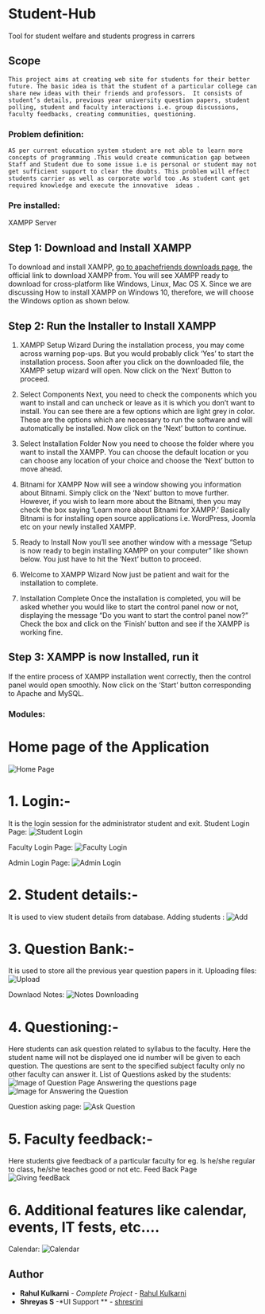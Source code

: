 # Student-Hub
Tool for student welfare and students progress in carrers

## Scope

 	This project aims at creating web site for students for their better future. The basic idea is that the student of a particular college can share new ideas with their friends and professors.  It consists of student’s details, previous year university question papers, student polling, student and faculty interactions i.e. group discussions, faculty feedbacks, creating communities, questioning.  
  
 ### Problem definition:
```
AS per current education system student are not able to learn more concepts of programming .This would create communication gap between Staff and Student due to some issue i.e is personal or student may not get sufficient support to clear the doubts. This problem will effect students carrier as well as corporate world too .As student cant get required knowledge and execute the innovative  ideas . 
```

### Pre installed:
 XAMPP Server
 ## Step 1: Download and Install XAMPP
 To download and install XAMPP, [go to apachefriends downloads page](https://www.apachefriends.org/download.html), the official link to download XAMPP from. You will see XAMPP ready to download for cross-platform like Windows, Linux, Mac OS X. Since we are discussing How to install XAMPP on Windows 10, therefore, we will choose the Windows option as shown below.
 
 ## Step 2: Run the Installer to Install XAMPP
 1. XAMPP Setup Wizard
During the installation process, you may come across warning pop-ups. But you would probably click ‘Yes’ to start the installation process. Soon after you click on the downloaded file, the XAMPP setup wizard will open. Now click on the ‘Next’ Button to proceed.

2. Select Components
Next, you need to check the components which you want to install and can uncheck or leave as it is which you don’t want to install. You can see there are a few options which are light grey in color. These are the options which are necessary to run the software and will automatically be installed. Now click on the ‘Next’ button to continue.
3. Select Installation Folder
Now you need to choose the folder where you want to install the XAMPP. You can choose the default location or you can choose any location of your choice and choose the ‘Next’ button to move ahead.
4. Bitnami for XAMPP
Now will see a window showing you information about Bitnami. Simply click on the ‘Next’ button to move further. However, if you wish to learn more about the Bitnami, then you may check the box saying ‘Learn more about Bitnami for XAMPP.’
Basically Bitnami is for installing open source applications i.e. WordPress, Joomla etc on your newly installed XAMPP.
5. Ready to Install
Now you’ll see another window with a message “Setup is now ready to begin installing XAMPP on your computer” like shown below. You just have to hit the ‘Next’ button to proceed.
6. Welcome to XAMPP Wizard
Now just be patient and wait for the installation to complete.

7. Installation Complete
Once the installation is completed, you will be asked whether you would like to start the control panel now or not, displaying the message “Do you want to start the control panel now?” Check the box and click on the ‘Finish’ button and see if the XAMPP is working fine.
## Step 3: XAMPP is now Installed, run it
If the entire process of XAMPP installation went correctly, then the control panel would open smoothly. Now click on the ‘Start’ button corresponding to Apache and MySQL.


### Modules:

# Home page of the Application
![Home Page](Images/login.png)

# 1. Login:-
It is the login session for the administrator student
and exit.
Student Login Page:
![Student Login](Images/flogin.png)

Faculty Login Page:
![Faculty Login](Images/flogin.png)

Admin Login Page:
![Admin Login](Images/flogin.png)

# 2. Student details:-
It is used to view student details from database.
Adding students :
![Add](Images/register.png)

# 3. Question Bank:-
It is used to store all the previous year question
papers in it.
Uploading files:
![Upload](Images/uploadnotes.png)

Downlaod Notes:
![Notes Downloading](Images/download.png)
# 4. Questioning:-
Here students can ask question related to syllabus to the
faculty. Here the student name will not be displayed
one id number will be given to each question. The
questions are sent to the specified subject faculty only no
other faculty can answer it.
List of Questions asked by the students:
![Image of Question Page](Images/anslist.png)
Answering the questions page
![Image for Answering the Question](Images/ansreply.png)

Question asking page:
![Ask Question](Images/question.png)
# 5. Faculty feedback:-
Here students give feedback of a particular faculty for eg.
Is he/she regular to class, he/she teaches good or not
etc.
Feed Back Page 
![Giving feedBack](Images/feedback.png)

# 6. Additional features like calendar, events, IT fests, etc….
Calendar:
![Calendar](Images/calendar.png)

## Author
* **Rahul Kulkarni** - *Complete Project* - [Rahul Kulkarni](https://github.com/rahulkulkarni40)
* **Shreyas S** -*UI Support ** - [shresrini](https://github.com/shresrini)


